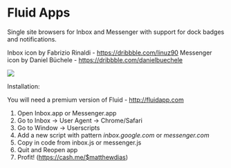 # Fluid Apps
Single site browsers for Inbox and Messenger with support for dock badges and notifications.

Inbox icon by Fabrizio Rinaldi - https://dribbble.com/linuz90
Messenger icon by Daniel Büchele - https://dribbble.com/danielbuechele

![](https://dl.dropbox.com/s/h3bba2zh571xoxk/Screenshot%202015-04-04%2003.29.33.png)

Installation:

You will need a premium version of Fluid - http://fluidapp.com

1. Open Inbox.app or Messenger.app
2. Go to Inbox -> User Agent -> Chrome/Safari
3. Go to Window -> Userscripts
4. Add a new script with pattern *inbox.google.com* or *messenger.com*
5. Copy in code from inbox.js or messenger.js
6. Quit and Reopen app
7. Profit! (https://cash.me/$matthewdias)
